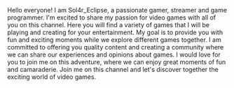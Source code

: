 Hello everyone! I am Sol4r_Eclipse, a passionate gamer, streamer and game programmer. I'm excited to share my passion for video games with all of you on this channel.
Here you will find a variety of games that I will be playing and creating for your entertainment.
My goal is to provide you with fun and exciting moments while we explore different games together.
I am committed to offering you quality content and creating a community where we can share our experiences and opinions about games.
I would love for you to join me on this adventure, where we can enjoy great moments of fun and camaraderie.
Join me on this channel and let's discover together the exciting world of video games.
